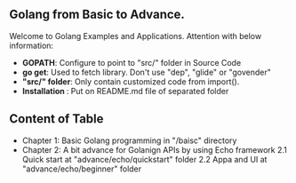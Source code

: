 ## Golang from Basic to Advance. 
Welcome to Golang Examples and Applications. Attention with below information:
- <b>GOPATH</b>: Configure to point to "src/" folder in Source Code
- <b>go get</b>: Used to fetch library. Don't use "dep", "glide" or "govender"
- <b> "src/" folder</b>: Only contain customized code from import(). 
- <b> Installation </b>: Put on README.md file of separated folder

## Content of Table
- Chapter 1: Basic Golang programming in "/baisc" directory
- Chapter 2: A bit advance for Golanign APIs by using Echo framework
	2.1 Quick start at "advance/echo/quickstart" folder
	2.2 Appa and UI at "advance/echo/beginner" folder
